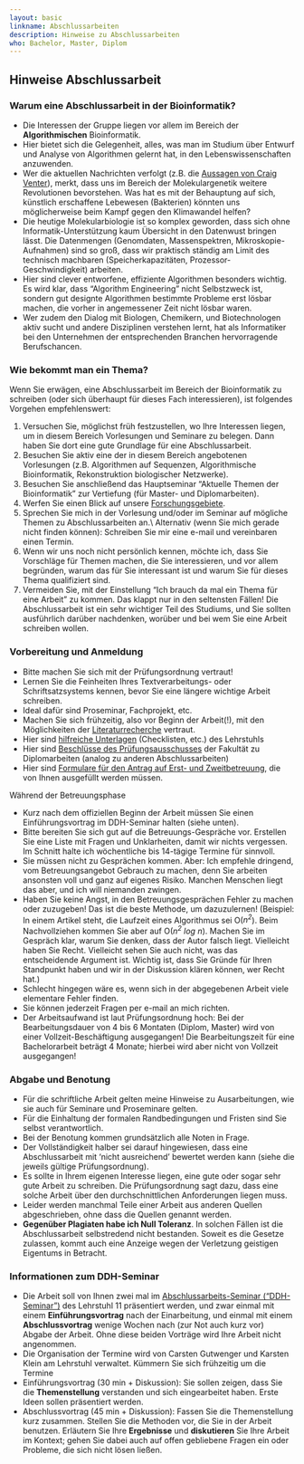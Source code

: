 ```yaml
---
layout: basic
linkname: Abschlussarbeiten
description: Hinweise zu Abschlussarbeiten
who: Bachelor, Master, Diplom
---
```


## Hinweise Abschlussarbeit

### Warum eine Abschlussarbeit in der Bioinformatik?

* Die Interessen der Gruppe liegen vor allem im Bereich der **Algorithmischen** Bioinformatik.
* Hier bietet sich die Gelegenheit, alles, was man im Studium über Entwurf und Analyse von Algorithmen gelernt hat, in den Lebenswissenschaften anzuwenden.
* Wer die aktuellen Nachrichten verfolgt (z.B. die [Aussagen von Craig Venter](http://www.guardian.co.uk/science/2007/oct/06/genetics.climatechange)), merkt, dass uns im Bereich der Molekulargenetik weitere Revolutionen bevorstehen. Was hat es mit der Behauptung auf sich, künstlich erschaffene Lebewesen (Bakterien) könnten uns möglicherweise beim Kampf gegen den Klimawandel helfen?
* Die heutige Molekularbiologie ist so komplex geworden, dass sich ohne Informatik-Unterstützung kaum Übersicht in den Datenwust bringen lässt. Die Datenmengen (Genomdaten, Massenspektren, Mikroskopie-Aufnahmen) sind so groß, dass wir praktisch ständig am Limit des technisch machbaren (Speicherkapazitäten, Prozessor-Geschwindigkeit) arbeiten.
* Hier sind clever entworfene, effiziente Algorithmen besonders wichtig. Es wird klar, dass “Algorithm Engineering” nicht Selbstzweck ist, sondern gut designte Algorithmen bestimmte Probleme erst lösbar machen, die vorher in angemessener Zeit nicht lösbar waren.
* Wer zudem den Dialog mit Biologen, Chemikern, und Biotechnologen aktiv sucht und andere Disziplinen verstehen lernt, hat als Informatiker bei den Unternehmen der entsprechenden Branchen hervorragende Berufschancen.


### Wie bekommt man ein Thema?

Wenn Sie erwägen, eine Abschlussarbeit im Bereich der Bioinformatik zu schreiben (oder sich überhaupt für dieses Fach interessieren), ist folgendes Vorgehen empfehlenswert:

1. Versuchen Sie, möglichst früh festzustellen, wo Ihre Interessen liegen, um in diesem Bereich Vorlesungen und Seminare zu belegen. Dann haben Sie dort eine gute Grundlage für eine Abschlussarbeit.
2. Besuchen Sie aktiv eine der in diesem Bereich angebotenen Vorlesungen (z.B. Algorithmen auf Sequenzen, Algorithmische Bioinformatik, Rekonstruktion biologischer Netzwerke).
3. Besuchen Sie anschließend das Hauptseminar “Aktuelle Themen der Bioinformatik” zur Vertiefung (für Master- und Diplomarbeiten).
4. Werfen Sie einen Blick auf unsere [Forschungsgebiete](http://genomeinformatics.uni-due.de/research).
5. Sprechen Sie mich in der Vorlesung und/oder im Seminar auf mögliche Themen zu Abschlussarbeiten an.\\
Alternativ (wenn Sie mich gerade nicht finden können): Schreiben Sie mir eine e-mail und vereinbaren einen Termin.
6. Wenn wir uns noch nicht persönlich kennen, möchte ich, dass Sie Vorschläge für Themen machen, die Sie interessieren, und vor allem begründen, warum das für Sie interessant ist und warum Sie für dieses Thema qualifiziert sind.
7. Vermeiden Sie, mit der Einstellung “Ich brauch da mal ein Thema für eine Arbeit” zu kommen. Das klappt nur in den seltensten Fällen! Die Abschlussarbeit ist ein sehr wichtiger Teil des Studiums, und Sie sollten ausführlich darüber nachdenken, worüber und bei wem Sie eine Arbeit schreiben wollen.


### Vorbereitung und Anmeldung

* Bitte machen Sie sich mit der Prüfungsordnung vertraut!
* Lernen Sie die Feinheiten Ihres Textverarbeitungs- oder Schriftsatzsystems kennen, bevor Sie eine längere wichtige Arbeit schreiben.
* Ideal dafür sind Proseminar, Fachprojekt, etc.
* Machen Sie sich frühzeitig, also vor Beginn der Arbeit(!), mit den Möglichkeiten der [Literaturrecherche](http://www.ub.tu-dortmund.de/literatursuche/index.htm.de) vertraut.
* Hier sind [hilfreiche Unterlagen](http://ls11-www.cs.uni-dortmund.de/teaching/infofs) (Checklisten, etc.) des Lehrstuhls
* Hier sind [Beschlüsse des Prüfungsausschusses](Öhttp://www.cs.uni-dortmund.de/nps/de/Studium/Ordnungen_Handbuecher_Beschluesse/Informationen_und_Beschluesse_des_Pruefungsausschusses/index.html) der Fakultät zu Diplomarbeiten (analog zu anderen Abschlussarbeiten)
* Hier sind [Formulare für den Antrag auf Erst- und Zweitbetreuung](http://www.cs.uni-dortmund.de/nps/de/Studium/Ordnungen_Handbuecher_Beschluesse/Formulare/index.html), die von Ihnen ausgefüllt werden müssen.


Während der Betreuungsphase

* Kurz nach dem offiziellen Beginn der Arbeit müssen Sie einen Einführungsvortrag im DDH-Seminar halten (siehe unten).
* Bitte bereiten Sie sich gut auf die Betreuungs-Gespräche vor. Erstellen Sie eine Liste mit Fragen und Unklarheiten, damit wir nichts vergessen. Im Schnitt halte ich wöchentliche bis 14-tägige Termine für sinnvoll.
* Sie müssen nicht zu Gesprächen kommen. Aber: Ich empfehle dringend, vom Betreuungsangebot Gebrauch zu machen, denn Sie arbeiten ansonsten voll und ganz auf eigenes Risiko. Manchen Menschen liegt das aber, und ich will niemanden zwingen.
* Haben Sie keine Angst, in den Betreuungsgesprächen Fehler zu machen oder zuzugeben! Das ist die beste Methode, um dazuzulernen! (Beispiel: In einem Artikel steht, die Laufzeit eines Algorithmus sei O(*n<sup>2</sup>*). Beim Nachvollziehen kommen Sie aber auf O(*n<sup>2</sup> log n*). Machen Sie im Gespräch klar, warum Sie denken, dass der Autor falsch liegt. Vielleicht haben Sie Recht. Vielleicht sehen Sie auch nicht, was das entscheidende Argument ist. Wichtig ist, dass Sie Gründe für Ihren Standpunkt haben und wir in der Diskussion klären können, wer Recht hat.)
* Schlecht hingegen wäre es, wenn sich in der abgegebenen Arbeit viele elementare Fehler finden.
* Sie können jederzeit Fragen per e-mail an mich richten.
* Der Arbeitsaufwand ist laut Prüfungsordnung hoch: Bei der Bearbeitungsdauer von 4 bis 6 Montaten (Diplom, Master) wird von einer Vollzeit-Beschäftigung ausgegangen! Die Bearbeitungszeit für eine Bachelorarbeit beträgt 4 Monate; hierbei wird aber nicht von Vollzeit ausgegangen!


### Abgabe und Benotung

* Für die schriftliche Arbeit gelten meine Hinweise zu Ausarbeitungen, wie sie auch für Seminare und Proseminare gelten.
* Für die Einhaltung der formalen Randbedingungen und Fristen sind Sie selbst verantwortlich.
* Bei der Benotung kommen grundsätzlich alle Noten in Frage.
* Der Vollständigkeit halber sei darauf hingewiesen, dass eine Abschlussarbeit mit ‘nicht ausreichend’ bewertet werden kann (siehe die jeweils gültige Prüfungsordnung).
* Es sollte in Ihrem eigenen Interesse liegen, eine gute oder sogar sehr gute Arbeit zu schreiben. Die Prüfungsordnung sagt dazu, dass eine solche Arbeit über den durchschnittlichen Anforderungen liegen muss.
* Leider werden manchmal Teile einer Arbeit aus anderen Quellen abgeschrieben, ohne dass die Quellen genannt werden.
* **Gegenüber Plagiaten habe ich Null Toleranz**. In solchen Fällen ist die Abschlussarbeit selbstredend nicht bestanden. Soweit es die Gesetze zulassen, kommt auch eine Anzeige wegen der Verletzung geistigen Eigentums in Betracht.


### Informationen zum DDH-Seminar

* Die Arbeit soll von Ihnen zwei mal im [Abschlussarbeits-Seminar (“DDH-Seminar”)](http://ls11-www.cs.uni-dortmund.de/ddh.jsp) des Lehrstuhl 11 präsentiert werden, und zwar einmal mit einem **Einführungsvortrag** nach der Einarbeitung, und einmal mit einem **Abschlussvortrag** wenige Wochen nach (zur Not auch kurz vor) Abgabe der Arbeit. Ohne diese beiden Vorträge wird Ihre Arbeit nicht angenommen.
* Die Organisation der Termine wird von Carsten Gutwenger und Karsten Klein am Lehrstuhl verwaltet. Kümmern Sie sich frühzeitig um die Termine
* Einführungsvortrag (30 min + Diskussion): Sie sollen zeigen, dass Sie die **Themenstellung** verstanden und sich eingearbeitet haben. Erste Ideen sollen präsentiert werden.
* Abschlussvortrag (45 min + Diskussion): Fassen Sie die Themenstellung kurz zusammen. Stellen Sie die Methoden vor, die Sie in der Arbeit benutzen. Erläutern Sie Ihre **Ergebnisse** und **diskutieren** Sie Ihre Arbeit im Kontext; gehen Sie dabei auch auf offen gebliebene Fragen ein oder Probleme, die sich nicht lösen ließen.
